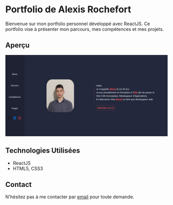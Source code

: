 # Portfolio de Alexis Rochefort

Bienvenue sur mon portfolio personnel développé avec ReactJS. Ce portfolio vise à présenter mon parcours, mes compétences et mes projets.

## Aperçu

![Accueil de mon portfolio](src/assets/images/projects/portfolio.png)

## Technologies Utilisées

- ReactJS
- HTML5, CSS3

## Contact

N'hésitez pas à me contacter par [email](mailto:alexis.rochefort35@gmail.com) pour toute demande.
